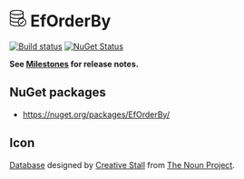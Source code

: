 # <img src="/src/icon.png" height="30px"> EfOrderBy

[![Build status](https://ci.appveyor.com/api/projects/status/g6njwv0aox62atu0?svg=true)](https://ci.appveyor.com/project/SimonCropp/eforderby)
[![NuGet Status](https://img.shields.io/nuget/v/EfOrderBy.svg?label=EfOrderBy)](https://www.nuget.org/packages/EfOrderBy/)

**See [Milestones](../../milestones?state=closed) for release notes.**


## NuGet packages

 * https://nuget.org/packages/EfOrderBy/


## Icon

[Database](https://thenounproject.com/term/database/310841/) designed by [Creative Stall](https://thenounproject.com/creativestall/) from [The Noun Project](https://thenounproject.com).
